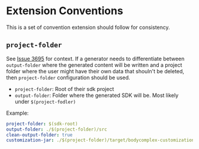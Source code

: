 # Extension Conventions

This is a set of convention extension should follow for consistency.

## `project-folder`

See [Issue 3695](https://github.com/Azure/autorest/issues/3695) for context.
If a generator needs to differentiate between `output-folder` where the generated content will be written and a project folder where the user might have their own data that shouln't be deleted, then `project-folder` configuration should be used.

- `project-folder`: Root of their sdk project
- `output-folder`: Folder where the generated SDK will be. Most likely under `$(project-fodler)`

Example:

```yaml
project-folder: $(sdk-root)
output-folder: ./$(project-folder)/src
clean-output-folder: true
customization-jar: ./$(project-folder)/target/bodycomplex-customization-1.0.0-beta.1.jar
```
